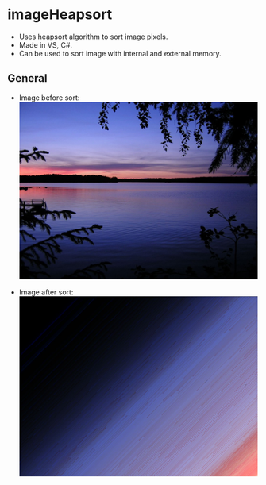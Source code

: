 # imageHeapsort
* Uses heapsort algorithm to sort image pixels.
* Made in VS, C#.
* Can be used to sort image with internal and external memory.
## General

* Image before sort:
![alt text](https://github.com/had0pelagic/imageHeapsort/blob/master/HeapSort/HeapSort/beforeshow.jpg?raw=true)

* Image after sort:
![alt text](https://github.com/had0pelagic/imageHeapsort/blob/master/HeapSort/HeapSort/aftershow.jpg?raw=true)

